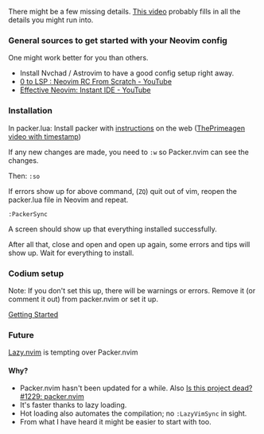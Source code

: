 There might be a few missing details.
[This video](https://youtu.be/w7i4amO_zaE)
probably fills in all the details you might run into.
<!--
I paste this link so many times I should be using markdown slightly better..
-->

### General sources to get started with your Neovim config

One might work better for you than others.

- Install Nvchad / Astrovim to have a good config setup right away.
- [0 to LSP \: Neovim RC From Scratch \- YouTube](https://youtu.be/w7i4amO_zaE)
- [Effective Neovim\: Instant IDE \- YouTube](https://youtu.be/stqUbv-5u2s&t=171s)

### Installation

In packer.lua:
Install packer with [instructions](https://github.com/wbthomason/packer.nvim)
on the web
([ThePrimeagen video with timestamp](https://youtu.be/w7i4amO_zaE?t=234))

If any new changes are made, you need to `:w` so Packer.nvim can see the changes.

Then:
`:so`

If errors show up for above command, (`ZQ`) quit out of vim, reopen the
packer.lua file in Neovim and repeat. 

`:PackerSync`

A screen should show up that everything installed successfully.

After all that, close and open and open up again, some errors and tips will show up. Wait for everything to install.

### Codium setup 

Note: If you don't set this up, there will be warnings or errors. Remove it (or comment it out) from packer.nvim or set it up.

[Getting Started](https://github.com/Exafunction/codeium.vim#-getting-started)

### Future

[Lazy.nvim](https://github.com/folke/lazy.nvim) is tempting over Packer.nvim

#### Why?
- Packer.nvim hasn't been updated for a while. Also [Is this project dead? \#1229: packer.nvim](https://github.com/wbthomason/packer.nvim/issues/1229)
- It's faster thanks to lazy loading.
- Hot loading also automates the compilation; no `:LazyVimSync` in sight.
- From what I have heard it might be easier to start with too.


